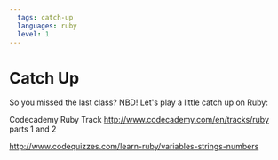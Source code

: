 ```yaml
---
  tags: catch-up
  languages: ruby
  level: 1
---
```


# Catch Up

So you missed the last class? NBD! Let's play a little catch up on Ruby:

Codecademy Ruby Track
http://www.codecademy.com/en/tracks/ruby parts 1 and 2

http://www.codequizzes.com/learn-ruby/variables-strings-numbers